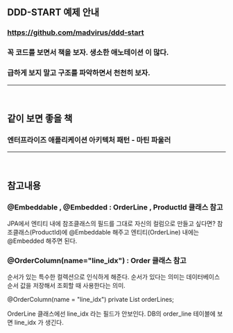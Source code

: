 ## DDD-START 예제 안내
### https://github.com/madvirus/ddd-start


### 꼭 코드를 보면서 책을 보자. 생소한 애노테이션 이 많다.
### 급하게 보지 말고 구조를 파악하면서 천천히 보자.
***
<br>


## 같이 보면 좋을 책

### 엔터프라이즈 애플리케이션 아키텍처 패턴 - 마틴 파울러
***
<br>

## 참고내용

### @Embeddable , @Embedded : OrderLine , ProductId 클래스 참고
JPA에서 엔티티 내에 참조클래스의 필드를 그대로 자신의 컬럼으로 만들고 싶다면?
참조클래스(ProductId)에 @Embeddable 해주고 엔티티(OrderLine) 내에는 @Embedded 해주면 된다.


### @OrderColumn(name="line_idx") : Order 클래스 참고
순서가 있는 특수한 컬렉션으로 인식하게 해준다. 순서가 있다는 의미는 데이터베이스 순서 값을 저장해서
조회할 때 사용한다는 의미.

@OrderColumn(name = "line_idx")
private List<OrderLine> orderLines;

OrderLine 클래스에선 line_idx 라는 필드가 안보인다.
DB의 order_line 테이블에 보면 line_idx 가 생긴다.



